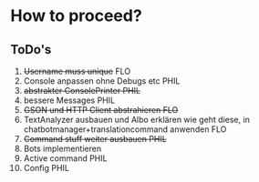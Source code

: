 # How to proceed?

## ToDo's
1. ~~Username muss unique~~  FLO
2. Console anpassen ohne Debugs etc PHIL
3. ~~abstrakter ConsolePrinter PHIL~~
4. bessere Messages PHIL
5. ~~GSON und HTTP Client abstrahieren FLO~~
6. TextAnalyzer ausbauen und Albo erklären wie geht diese, in chatbotmanager+translationcommand anwenden FLO
7. ~~Command stuff weiter ausbauen PHIL~~
8. Bots implementieren
9. Active command PHIL
10. Config PHIL
